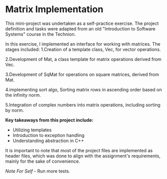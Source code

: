 # Matrix Implementation
This mini-project was undertaken as a self-practice exercise.
The project definition and tasks were adapted from an old "Introduction to Software Systems" course in the Technion.

In this exercise, I implemented an interface for working with matrices. 
The stages included:
1.Creation of a template class, Vec, for vector operations.

2.Development of Mat, a class template for matrix operations derived from Vec.

3.Development of SqMat for operations on square matrices, derived from Mat.

4.implementing sort algo, Sorting matrix rows in ascending order based on the infinity norm.

5.Integration of complex numbers into matrix operations, including sorting by norm.

**Key takeaways from this project include:**

* Utilizing templates
* Introduction to exception handling
* Understanding abstraction in C++
  
 It is important to note that most of the project files are implemented as header files,
 which was done to align with the assignment's requirements, mainly for the sake of convenience.
 
*Note For Self* - Run more tests.
